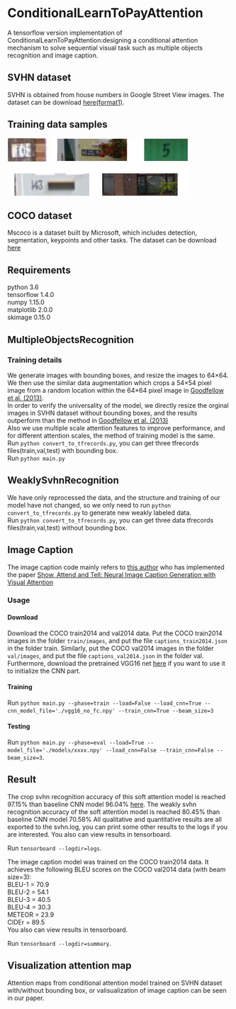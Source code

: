 # ConditionalLearnToPayAttention
A tensorflow version implementation of ConditionalLearnToPayAttention:designing a conditional attention mechanism to solve sequential visual task such as multiple objects recognition and image caption. 


## SVHN dataset
SVHN is obtained from house numbers in Google Street View images. The dataset can be download [here(format1)](http://ufldl.stanford.edu/housenumbers/).</br>

## Training data samples
![](https://github.com/caoquanjie/ConditionalLearnToPayAttention/raw/master/samples/sample.jpg)

## COCO dataset 
Mscoco is a dataset built by Microsoft, which includes detection, segmentation, keypoints and other tasks. The dataset can be download [here](http://cocodataset.org/#people)

## Requirements
python 3.6</br>
tensorflow 1.4.0</br>
numpy 1.15.0</br>
matplotlib 2.0.0</br>
skimage 0.15.0



## MultipleObjectsRecognition</br>
### Training details
We generate images with bounding boxes, and resize the images to 64×64. 
We then use the similar data augmentation which crops a 54×54 pixel image from a random location within the 64×64 pixel image in [Goodfellow et al. (2013)](https://arxiv.org/pdf/1312.6082).</br>
In order to verify the universality of the model, we directly resize the orginal images in SVHN dataset without bounding boxes, and the results outperform than the method in [Goodfellow et al. (2013)](https://arxiv.org/pdf/1312.6082)</br>
Also we use multiple scale attention features to improve performance, and for different attention scales, the method of training model is the same.</br>
Run `python convert_to_tfrecords.py`, you can get three tfrecords files(train,val,test) with bounding box.</br>
Run `python main.py`


## WeaklySvhnRecognition</br>
We have only reprocessed the data, and the structure and training of our model have not changed, so we only need to run `python convert_to_tfrecords.py` to generate new weakly labeled data.</br>
Run `python convert_to_tfrecords.py`, you can get three data tfrecords files(train,val,test) without bounding box.</br>


## Image Caption
The image caption code mainly refers to [this author](https://github.com/DeepRNN/image_captioning) who has implemented the paper [Show, Attend and Tell: Neural Image Caption Generation with Visual Attention](https://arxiv.org/abs/1502.03044v1)
### Usage
#### Download
Download the COCO train2014 and val2014 data. Put the COCO train2014 images in the folder `train/images`, and put the file `captions_train2014.json` in the folder train. 
Similarly, put the COCO val2014 images in the folder `val/images`, and put the file `captions_val2014.json` in the folder val. 
Furthermore, download the pretrained VGG16 net [here](https://app.box.com/s/idt5khauxsamcg3y69jz13w6sc6122ph) if you want to use it to initialize the CNN part.</br>
#### Training
Run `python main.py --phase=train --load=False --load_cnn=True --cnn_model_file='./vgg16_no_fc.npy' --train_cnn=True --beam_size=3`</br>
#### Testing
Run `python main.py --phase=eval --load=True --model_file='./models/xxxx.npy' --load_cnn=False --train_cnn=False --beam_size=3`.
## Result
The crop svhn recognition accuracy of this soft attention model is reached 97.15% than baseline CNN model 96.04% [here](https://github.com/caoquanjie/SVHN-multi-digits-recogniton).
The weakly svhn recognition accuracy of the soft attention model is reached 80.45% than baseline CNN model 70.58%
All qualitative and quantitative results are all exported to the svhn.log, you can print some other results to the logs if you are interested.
You also can view results in tensorboard.</br>

Run `tensorboard --logdir=logs`.</br>

The image caption model was trained on the COCO train2014 data. It achieves the following BLEU scores on the COCO val2014 data (with beam size=3):</br>
BLEU-1 = 70.9</br>
BLEU-2 = 54.1</br>
BLEU-3 = 40.5</br>
BLEU-4 = 30.3</br>
METEOR = 23.9</br>
CIDEr = 89.5</br>
You also can view results in tensorboard.</br>

Run `tensorboard --logdir=summary`.</br>
## Visualization attention map 
Attention maps from conditional attention model trained on SVHN dataset with/without bounding box, or valisualization of image caption can be seen in our paper.
